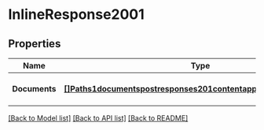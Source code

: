 # InlineResponse2001

## Properties
Name | Type | Description | Notes
------------ | ------------- | ------------- | -------------
**Documents** | [**[]Paths1documentspostresponses201contentapplication1jsonschema**](#/paths/~1documents/post/responses/201/content/application~1json/schema.md) |  | [optional] [default to null]

[[Back to Model list]](../README.md#documentation-for-models) [[Back to API list]](../README.md#documentation-for-api-endpoints) [[Back to README]](../README.md)

